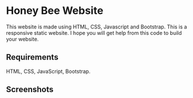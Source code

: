 
# Honey Bee Website

This website is made using HTML, CSS, Javascript and Bootstrap. This is a responsive static website.
I hope you will get help from this code to build your website.

## Requirements

HTML, CSS, JavaScript, Bootstrap.

## Screenshots
